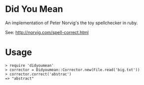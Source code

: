 Did You Mean
============

An implementation of Peter Norvig's the toy spellchecker in ruby.

See: http://norvig.com/spell-correct.html

Usage
=====

    > require 'didyoumean'
    > corrector = Didyoumean::Corrector.new(File.read('big.txt'))
    > corrector.correct('abstrac')
    => "abstract"